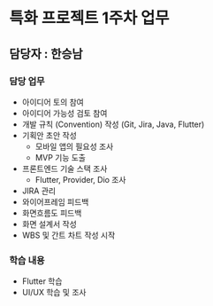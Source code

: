 # 특화 프로젝트 1주차 업무

## 담당자 : 한승남

### 담당 업무

- 아이디어 토의 참여
- 아이디어 가능성 검토 참여
- 개발 규칙 (Convention) 작성 (Git, Jira, Java, Flutter)
- 기획안 초안 작성
	- 모바일 앱의 필요성 조사
	- MVP 기능 도출
- 프론트엔드 기술 스택 조사
	- Flutter, Provider, Dio 조사
- JIRA 관리
- 와이어프레임 피드백
- 화면흐름도 피드백
- 화면 설계서 작성
- WBS 및 간트 차트 작성 시작

### 학습 내용
- Flutter 학습
- UI/UX 학습 및 조사